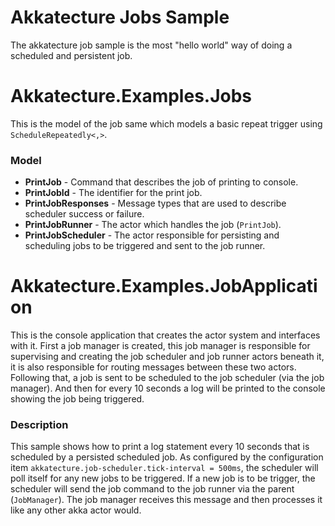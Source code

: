 # Akkatecture Jobs Sample

The akkatecture job sample is the most "hello world" way of doing a scheduled and persistent job.

# Akkatecture.Examples.Jobs

This is the model of the job same which models a basic repeat trigger using `ScheduleRepeatedly<,>`.

### Model
* **PrintJob** - Command that describes the job of printing to console.
* **PrintJobId** - The identifier for the print job.
* **PrintJobResponses** - Message types that are used to describe scheduler success or failure.
* **PrintJobRunner** - The actor which handles the job (`PrintJob`).
* **PrintJobScheduler** - The actor responsible for persisting and scheduling jobs to be triggered and sent to the job runner.

# Akkatecture.Examples.JobApplication

This is the console application that creates the actor system and interfaces with it. First a job manager is created, this job manager is responsible for supervising and creating the job scheduler and job runner actors beneath it, it is also responsible for routing messages between these two actors. Following that, a job is sent to be scheduled to the job scheduler (via the job manager). And then for every 10 seconds a log will be printed to the console showing the job being triggered.

### Description

This sample shows how to print a log statement every 10 seconds that is scheduled by a persisted scheduled job. As configured by the configuration item `akkatecture.job-scheduler.tick-interval = 500ms`, the scheduler will poll itself for any new jobs to be triggered. If a new job is to be trigger, the scheduler will send the job command to the job runner via the parent (`JobManager`). The job manager receives this message and then processes it like any other akka actor would.